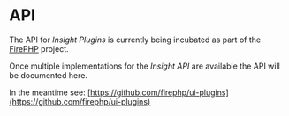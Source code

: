 API
===

The API for _Insight Plugins_ is currently being incubated as part of the
[FirePHP](http://reference.developercompanion.com/#/Tools/FirePHPCompanion/Introduction/) project.

Once multiple implementations for the _Insight API_ are available the API will be documented here.

In the meantime see: [https://github.com/firephp/ui-plugins](https://github.com/firephp/ui-plugins)

